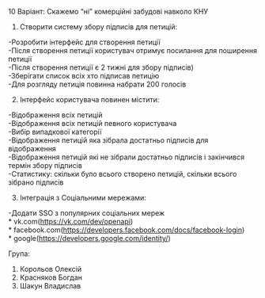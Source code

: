 ﻿10 Варіант: Скажемо “ні” комерційні забудові навколо КНУ

1) Створити систему збору підписів для петицій:

  -Розробити інтерфейс для створення петиції<br />
  -Після створення петиції користувач отримує посилання для поширення петиції<br />
  -Після створення петиції є 2 тижні для збору підписів)<br />
  -Зберігати список всіх хто підписав петицію<br />
  -Для розгляду петиція повинна набрати 200 голосів

2) Інтерфейс користувача повинен містити:

  -Відображення всіх петицій<br />
  -Відображення всіх петицій певного користувача<br />
  -Вибір випадкової категорії<br />
  -Відображення петицій яка зібрала достатньо підписів для відображення<br />
  -Відображення петицій які не зібрали достатньо підписів і закінчився термін збору підписів<br />
  -Статистику: скільки було всього створено петицій, скільки всього зібрано підписів

3) Інтеграція з Соціальними мережами:

  -Додати SSO з популярних соціальних мереж<br />
      * vk.com(https://vk.com/dev/openapi)<br />
      * facebook.com(https://developers.facebook.com/docs/facebook-login)<br />
      * google(https://developers.google.com/identity/)

Група:
1) Корольов Олексій	
2) Красняков Богдан
3) Шакун Владислав
